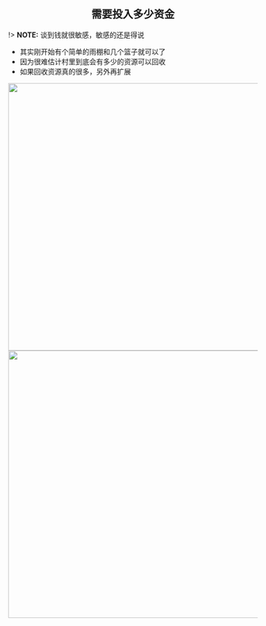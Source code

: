 
<h2 align="center">需要投入多少资金</h2>

!> **NOTE:** 谈到钱就很敏感，敏感的还是得说

- 其实刚开始有个简单的雨棚和几个篮子就可以了
- 因为很难估计村里到底会有多少的资源可以回收
- 如果回收资源真的很多，另外再扩展

<img src="https://i.imgur.com/bjFhUkX.jpg" width=540/>

<img src="https://i.imgur.com/cfQWaWa.jpg" width=540/>







